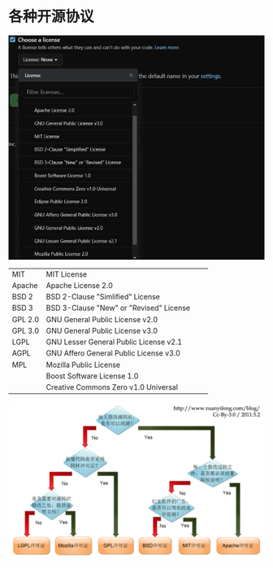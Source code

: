 # 各种开源协议

![license list](_sources/license_list.png)



|         |                                         |     |     |
| ------- | --------------------------------------- | --- | --- |
| MIT     | MIT License                             |     |     |
| Apache  | Apache License 2.0                      |     |     |
| BSD 2   | BSD 2-Clause "Simlified" License        |     |     |
| BSD 3   | BSD 3-Clause "New" or "Revised" License |     |     |
| GPL 2.0 | GNU General Public License v2.0         |     |     |
| GPL 3.0 | GNU General Public License v3.0         |     |     |
| LGPL    | GNU Lesser General Public License v2.1  |     |     |
| AGPL    | GNU Affero General Public License v3.0  |     |     |
| MPL     | Mozilla Public License                  |     |     |
|         | Boost Software License 1.0              |     |     |
|         | Creative Commons Zero v1.0 Universal    |     |     |


![license diff](_sources/license_diff.png)
